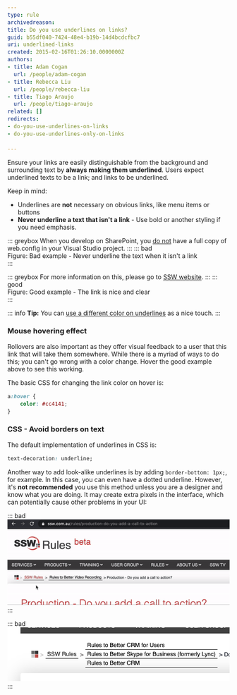 ```yaml
---
type: rule
archivedreason: 
title: Do you use underlines on links?
guid: b55df040-7424-48e4-b19b-14d4bcdcfbc7
uri: underlined-links
created: 2015-02-16T01:26:10.0000000Z
authors:
- title: Adam Cogan
  url: /people/adam-cogan
- title: Rebecca Liu
  url: /people/rebecca-liu
- title: Tiago Araujo
  url: /people/tiago-araujo
related: []
redirects:
- do-you-use-underlines-on-links
- do-you-use-underlines-only-on-links

---
```


Ensure your links are easily distinguishable from the background and surrounding text by **always making them underlined**. Users expect underlined texts to be a link; and links to be underlined. 

<!--endintro-->

Keep in mind:
* Underlines are **not** necessary on obvious links, like menu items or buttons
* **Never underline a text that isn't a link** - Use bold or another styling if you need emphasis.

::: greybox
When you develop on SharePoint, you <u>do not</u> have a full copy of web.config in your Visual Studio project.
:::
::: bad  
Figure: Bad example - Never underline the text when it isn't a link  
:::

::: greybox
For more information on this, please go to [SSW website](https://www.ssw.com.au).
:::
::: good  
Figure: Good example - The link is nice and clear  
:::

::: info
**Tip:** You can [use a different color on underlines](https://www.w3schools.com/cssref/css3_pr_text-decoration-color.asp) as a nice touch.
:::

### Mouse hovering effect

Rollovers are also important as they offer visual feedback to a user that this link that will take them somewhere. While there is a myriad of ways to do this; you can't go wrong with a color change. Hover the good example above to see this working.

The basic CSS for changing the link color on hover is:

``` css
a:hover { 
    color: #cc4141;
}
```

### CSS - Avoid borders on text

The default implementation of underlines in CSS is:

``` css
text-decoration: underline;
``` 

Another way to add look-alike underlines is by adding `border-bottom: 1px;`, for example. In this case, you can even have a dotted underline. However, it's **not recommended** you use this method unless you are a designer and know what you are doing. It may create extra pixels in the interface, which can potentially cause other problems in your UI:

::: bad  
![Figure: Bad example - The different border size pushes the content down](border-problem-1.gif)  
:::

::: bad  
![Figure: Bad example - Borders going over the text area](border-problem-2.png)  
:::
